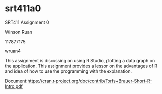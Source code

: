 # srt411a0

SRT411 Assignment 0

Winson Ruan

117877175

wruan4

This assignment is discussing on using R Studio, plotting a data graph on the application. This assignment provides a lesson on the advantages of R and idea of how to use the programming with the explanation. 

Document:https://cran.r-project.org/doc/contrib/Torfs+Brauer-Short-R-Intro.pdf
